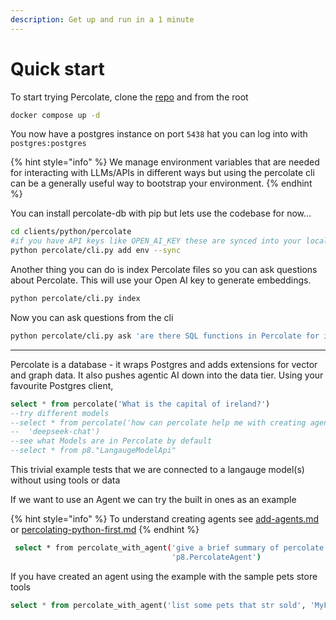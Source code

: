 ```yaml
---
description: Get up and run in a 1 minute
---
```


# Quick start

To start trying Percolate, clone the [repo](https://github.com/Percolation-Labs/percolate) and from the root

```bash
docker compose up -d
```

You now have a postgres instance on port `5438` hat you can log into with `postgres:postgres`

{% hint style="info" %}
We manage environment variables that are needed for interacting with LLMs/APIs in different ways but using the percolate cli can be a generally useful way to bootstrap your environment.&#x20;
{% endhint %}

You can install percolate-db with pip but lets use the codebase for now...

```bash
cd clients/python/percolate
#if you have API keys like OPEN_AI_KEY these are synced into your local instance
python percolate/cli.py add env --sync
```

Another thing you can do is index Percolate files so you can ask questions about Percolate. This will use your Open AI key to generate embeddings.&#x20;

```bash
python percolate/cli.py index 
```

Now you can ask questions from the cli

```bash
python percolate/cli.py ask 'are there SQL functions in Percolate for interacting with models like Claude?'
```

***

Percolate is a database - it wraps Postgres and adds extensions for vector and graph data. It also pushes agentic AI down into the data tier. Using your favourite Postgres client,

```sql
select * from percolate('What is the capital of ireland?')
--try different models
--select * from percolate('how can percolate help me with creating agentic systems',
--  'deepseek-chat')
--see what Models are in Percolate by default
--select * from p8."LangaugeModelApi"
```

This trivial example tests that we are connected to a langauge model(s) without using tools or data

If we want to use an Agent we can try the built in ones as an example&#x20;

{% hint style="info" %}
To understand creating agents see [add-agents.md](../configure/add-agents.md "mention") or [percolating-python-first.md](../recipes/percolating-python-first.md "mention")
{% endhint %}

```bash
 select * from percolate_with_agent('give a brief summary of percolate', 
                                    'p8.PercolateAgent')
```

If you have created an agent using the example with the sample pets store tools

```sql
select * from percolate_with_agent('list some pets that str sold', 'MyFirstAgent',
```

&#x20;

